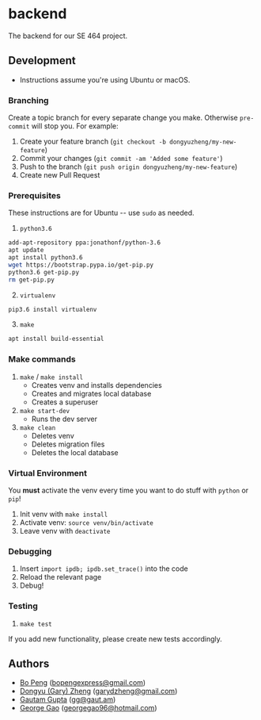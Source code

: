 # backend

The backend for our SE 464 project.

## Development

* Instructions assume you're using Ubuntu or macOS.

### Branching

Create a topic branch for every separate change you make. Otherwise `pre-commit` will stop you.
For example:

1. Create your feature branch (`git checkout -b dongyuzheng/my-new-feature`)
2. Commit your changes (`git commit -am 'Added some feature'`)
3. Push to the branch (`git push origin dongyuzheng/my-new-feature`)
4. Create new Pull Request

### Prerequisites

These instructions are for Ubuntu -- use `sudo` as needed.

1. `python3.6`
```bash
add-apt-repository ppa:jonathonf/python-3.6
apt update
apt install python3.6
wget https://bootstrap.pypa.io/get-pip.py
python3.6 get-pip.py
rm get-pip.py
```
2. `virtualenv`
```bash
pip3.6 install virtualenv
```
3. `make`
```bash
apt install build-essential
```

### Make commands

1. `make` / `make install`
    * Creates venv and installs dependencies
    * Creates and migrates local database
    * Creates a superuser
2. `make start-dev`
    * Runs the dev server
3. `make clean`
    * Deletes venv
    * Deletes migration files
    * Deletes the local database

### Virtual Environment

You **must** activate the venv every time you want to do stuff with `python` or `pip`!

1. Init venv with `make install`
2. Activate venv: `source venv/bin/activate`
3. Leave venv with `deactivate`

### Debugging

1. Insert `import ipdb; ipdb.set_trace()` into the code
2. Reload the relevant page
3. Debug!

### Testing

1. `make test`

If you add new functionality, please create new tests accordingly.

## Authors

* [Bo Peng](https://github.com/pobeng) (<bopengexpress@gmail.com>)
* [Dongyu (Gary) Zheng](https://github.com/dongyuzheng) (<garydzheng@gmail.com>)
* [Gautam Gupta](https://github.com/GautamGupta) (<gg@gaut.am>)
* [George Gao](https://github.com/celestimon) (<georgegao96@hotmail.com>)
